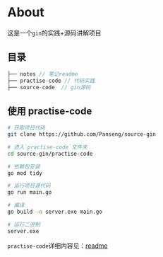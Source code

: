 # About
这是一个`gin`的实践+源码讲解项目

## 目录
```go
├── notes // 笔记readme
├── practise-code // 代码实践 
├── source-code  // gin源码
```

## 使用 practise-code
```bash
# 获取项目代码
git clone https://github.com/Panseng/source-gin

# 进入`practise-code`文件夹
cd source-gin/practise-code

# 依赖包安装
go mod tidy

# 运行项目源代码
go run main.go

# 编译
go build -o server.exe main.go

# 运行二进制
server.exe
```

`practise-code`详细内容见：[readme](practise-code/readme.md)
